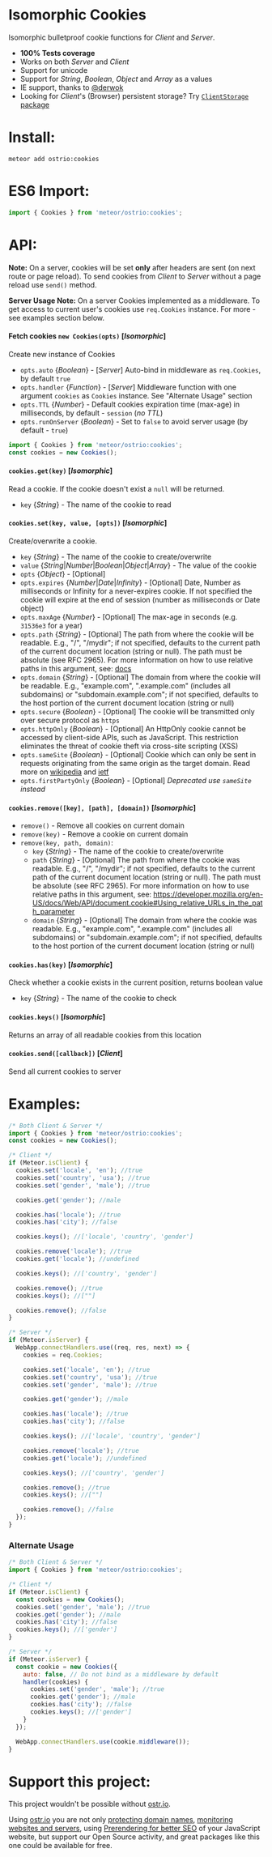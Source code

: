 Isomorphic Cookies
========
Isomorphic bulletproof cookie functions for *Client* and *Server*.

 - __100% Tests coverage__
 - Works on both *Server* and *Client*
 - Support for unicode
 - Support for *String*, *Boolean*, *Object* and *Array* as a values
 - IE support, thanks to [@derwok](https://github.com/derwok)
 - Looking for *Client*'s (Browser) persistent storage? Try [`ClientStorage` package](https://github.com/VeliovGroup/Client-Storage#persistent-client-browser-storage)

Install:
========
```shell
meteor add ostrio:cookies
```

ES6 Import:
========
```js
import { Cookies } from 'meteor/ostrio:cookies';
```

API:
========
__Note:__ On a server, cookies will be set __only__ after headers are sent (on next route or page reload). To send cookies from *Client* to *Server* without a page reload use `send()` method.

__Server Usage Note:__ On a server Cookies implemented as a middleware. To get access to current user's cookies use `req.Cookies` instance. For more - see examples section below.

#### Fetch cookies `new Cookies(opts)` [*Isomorphic*]
Create new instance of Cookies
  - `opts.auto` {*Boolean*} - [*Server*] Auto-bind in middleware as `req.Cookies`, by default `true`
  - `opts.handler` {*Function*} - [*Server*] Middleware function with one argument `cookies` as `Cookies` instance. See "Alternate Usage" section
  - `opts.TTL` {*Number*} - Default cookies expiration time (max-age) in milliseconds, by default - `session` (*no TTL*)
  - `opts.runOnServer` {*Boolean*} - Set to `false` to avoid server usage (by default - `true`)
```js
import { Cookies } from 'meteor/ostrio:cookies';
const cookies = new Cookies();
```

#### `cookies.get(key)` [*Isomorphic*]
Read a cookie. If the cookie doesn't exist a `null` will be returned.
  - `key` {*String*} - The name of the cookie to read

#### `cookies.set(key, value, [opts])` [*Isomorphic*]
Create/overwrite a cookie.
  - `key` {*String*} - The name of the cookie to create/overwrite
  - `value` {*String*|*Number*|*Boolean*|*Object*|*Array*} - The value of the cookie
  - `opts` {*Object*} - [Optional]
  - `opts.expires` {*Number*|*Date*|*Infinity*} - [Optional] Date, Number as milliseconds or Infinity for a never-expires cookie. If not specified the cookie will expire at the end of session (number as milliseconds or Date object)
  - `opts.maxAge` {*Number*} - [Optional] The max-age in seconds (e.g. `31536e3` for a year)
  - `opts.path` {*String*} - [Optional] The path from where the cookie will be readable. E.g., "/", "/mydir"; if not specified, defaults to the current path of the current document location (string or null). The path must be absolute (see RFC 2965). For more information on how to use relative paths in this argument, see: [docs](https://developer.mozilla.org/en-US/docs/Web/API/document.cookie#Using_relative_URLs_in_the_path_parameter)
  - `opts.domain` {*String*} - [Optional] The domain from where the cookie will be readable. E.g., "example.com", ".example.com" (includes all subdomains) or "subdomain.example.com"; if not specified, defaults to the host portion of the current document location (string or null)
  - `opts.secure` {*Boolean*} - [Optional] The cookie will be transmitted only over secure protocol as `https`
  - `opts.httpOnly` {*Boolean*} - [Optional] An HttpOnly cookie cannot be accessed by client-side APIs, such as JavaScript. This restriction eliminates the threat of cookie theft via cross-site scripting (XSS)
  - `opts.sameSite` {*Boolean*} - [Optional] Cookie which can only be sent in requests originating from the same origin as the target domain. Read more on [wikipedia](https://en.wikipedia.org/wiki/HTTP_cookie#SameSite_cookie) and [ietf](https://tools.ietf.org/html/draft-west-first-party-cookies-05)
  - `opts.firstPartyOnly` {*Boolean*} - [Optional] *Deprecated use `sameSite` instead*

#### `cookies.remove([key], [path], [domain])` [*Isomorphic*]
 - `remove()` - Remove all cookies on current domain
 - `remove(key)` - Remove a cookie on current domain
 - `remove(key, path, domain)`:
    - `key` {*String*} - The name of the cookie to create/overwrite
    - `path` {*String*} - [Optional] The path from where the cookie was readable. E.g., "/", "/mydir"; if not specified, defaults to the current path of the current document location (string or null). The path must be absolute (see RFC 2965). For more information on how to use relative paths in this argument, see: https://developer.mozilla.org/en-US/docs/Web/API/document.cookie#Using_relative_URLs_in_the_path_parameter
    - `domain` {*String*} - [Optional] The domain from where the cookie was readable. E.g., "example.com", ".example.com" (includes all subdomains) or "subdomain.example.com"; if not specified, defaults to the host portion of the current document location (string or null)

#### `cookies.has(key)` [*Isomorphic*]
Check whether a cookie exists in the current position, returns boolean value
 - `key` {*String*} - The name of the cookie to check

#### `cookies.keys()` [*Isomorphic*]
Returns an array of all readable cookies from this location

#### `cookies.send([callback])` [*Client*]
Send all current cookies to server

Examples:
=========
```js
/* Both Client & Server */
import { Cookies } from 'meteor/ostrio:cookies';
const cookies = new Cookies();

/* Client */
if (Meteor.isClient) {
  cookies.set('locale', 'en'); //true
  cookies.set('country', 'usa'); //true
  cookies.set('gender', 'male'); //true

  cookies.get('gender'); //male

  cookies.has('locale'); //true
  cookies.has('city'); //false

  cookies.keys(); //['locale', 'country', 'gender']

  cookies.remove('locale'); //true
  cookies.get('locale'); //undefined

  cookies.keys(); //['country', 'gender']

  cookies.remove(); //true
  cookies.keys(); //[""]

  cookies.remove(); //false
}

/* Server */
if (Meteor.isServer) {
  WebApp.connectHandlers.use((req, res, next) => {
    cookies = req.Cookies;

    cookies.set('locale', 'en'); //true
    cookies.set('country', 'usa'); //true
    cookies.set('gender', 'male'); //true

    cookies.get('gender'); //male

    cookies.has('locale'); //true
    cookies.has('city'); //false

    cookies.keys(); //['locale', 'country', 'gender']

    cookies.remove('locale'); //true
    cookies.get('locale'); //undefined

    cookies.keys(); //['country', 'gender']

    cookies.remove(); //true
    cookies.keys(); //[""]

    cookies.remove(); //false
  });
}
```

### Alternate Usage
```js
/* Both Client & Server */
import { Cookies } from 'meteor/ostrio:cookies';

/* Client */
if (Meteor.isClient) {
  const cookies = new Cookies();
  cookies.set('gender', 'male'); //true
  cookies.get('gender'); //male
  cookies.has('city'); //false
  cookies.keys(); //['gender']
}

/* Server */
if (Meteor.isServer) {
  const cookie = new Cookies({
    auto: false, // Do not bind as a middleware by default
    handler(cookies) {
      cookies.set('gender', 'male'); //true
      cookies.get('gender'); //male
      cookies.has('city'); //false
      cookies.keys(); //['gender']
    }
  });

  WebApp.connectHandlers.use(cookie.middleware());
}
```

Support this project:
======
This project wouldn't be possible without [ostr.io](https://ostr.io).

Using [ostr.io](https://ostr.io) you are not only [protecting domain names](https://ostr.io/info/domain-names-protection), [monitoring websites and servers](https://ostr.io/info/monitoring), using [Prerendering for better SEO](https://ostr.io/info/prerendering) of your JavaScript website, but support our Open Source activity, and great packages like this one could be available for free.
